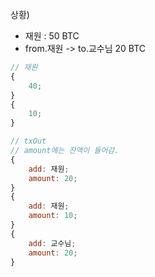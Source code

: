 상황)

-   재원 : 50 BTC
-   from.재원 -> to.교수님 20 BTC

```js
// 재원
{
    40;
}
{
    10;
}

// txOut
// amount에는 잔액이 들어감.
{
    add: 재원;
    amount: 20;
}
{
    add: 재원;
    amount: 10;
}
{
    add: 교수님;
    amount: 20;
}
```
